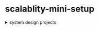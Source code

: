 # scalablity-mini-setup

<details>
  <summary>system design projects</summary>
  <summary>DESIGN A RATE LIMITER</summary>
  <summary>DESIGN CONSISTENT HASHING</summary>
  <summary>DESIGN A KEY-VALUE STORE</summary>
  <summary>DESIGN A UNIQUE ID GENERATOR IN
 DISTRIBUTED SYSTEMS </summary>
</details>
